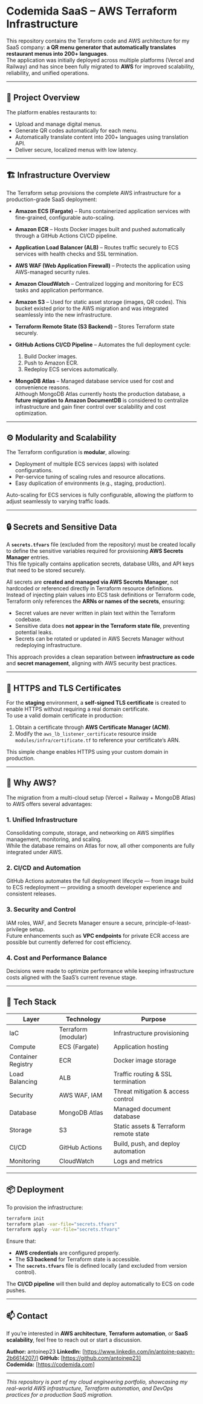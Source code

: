 # Codemida SaaS – AWS Terraform Infrastructure

This repository contains the Terraform code and AWS architecture for my SaaS company: **a QR menu generator that automatically translates restaurant menus into 200+ languages**.  
The application was initially deployed across multiple platforms (Vercel and Railway) and has since been fully migrated to **AWS** for improved scalability, reliability, and unified operations.

---

## 🚀 Project Overview

The platform enables restaurants to:

- Upload and manage digital menus.
- Generate QR codes automatically for each menu.
- Automatically translate content into 200+ languages using translation API.
- Deliver secure, localized menus with low latency.

---

## 🏗️ Infrastructure Overview

The Terraform setup provisions the complete AWS infrastructure for a production-grade SaaS deployment:

- **Amazon ECS (Fargate)** – Runs containerized application services with fine-grained, configurable auto-scaling.
- **Amazon ECR** – Hosts Docker images built and pushed automatically through a GitHub Actions CI/CD pipeline.
- **Application Load Balancer (ALB)** – Routes traffic securely to ECS services with health checks and SSL termination.
- **AWS WAF (Web Application Firewall)** – Protects the application using AWS-managed security rules.
- **Amazon CloudWatch** – Centralized logging and monitoring for ECS tasks and application performance.
- **Amazon S3** – Used for static asset storage (images, QR codes). This bucket existed prior to the AWS migration and was integrated seamlessly into the new infrastructure.
- **Terraform Remote State (S3 Backend)** – Stores Terraform state securely.
- **GitHub Actions CI/CD Pipeline** – Automates the full deployment cycle:

  1. Build Docker images.
  2. Push to Amazon ECR.
  3. Redeploy ECS services automatically.

- **MongoDB Atlas** – Managed database service used for cost and convenience reasons.  
  Although MongoDB Atlas currently hosts the production database, a **future migration to Amazon DocumentDB** is considered to centralize infrastructure and gain finer control over scalability and cost optimization.

---

## ⚙️ Modularity and Scalability

The Terraform configuration is **modular**, allowing:

- Deployment of multiple ECS services (apps) with isolated configurations.
- Per-service tuning of scaling rules and resource allocations.
- Easy duplication of environments (e.g., staging, production).

Auto-scaling for ECS services is fully configurable, allowing the platform to adjust seamlessly to varying traffic loads.

---

## 🔒 Secrets and Sensitive Data

A **`secrets.tfvars`** file (excluded from the repository) must be created locally to define the sensitive variables required for provisioning **AWS Secrets Manager** entries.  
This file typically contains application secrets, database URIs, and API keys that need to be stored securely.

All secrets are **created and managed via AWS Secrets Manager**, not hardcoded or referenced directly in Terraform resource definitions.  
Instead of injecting plain values into ECS task definitions or Terraform code, Terraform only references the **ARNs or names of the secrets**, ensuring:

- Secret values are never written in plain text within the Terraform codebase.
- Sensitive data does **not appear in the Terraform state file**, preventing potential leaks.
- Secrets can be rotated or updated in AWS Secrets Manager without redeploying infrastructure.

This approach provides a clean separation between **infrastructure as code** and **secret management**, aligning with AWS security best practices.

---

## 🔐 HTTPS and TLS Certificates

For the **staging** environment, a **self-signed TLS certificate** is created to enable HTTPS without requiring a real domain certificate.  
To use a valid domain certificate in production:

1. Obtain a certificate through **AWS Certificate Manager (ACM)**.
2. Modify the `aws_lb_listener_certificate` resource inside `modules/infra/certificate.tf` to reference your certificate’s ARN.

This simple change enables HTTPS using your custom domain in production.

---

## 🧭 Why AWS?

The migration from a multi-cloud setup (Vercel + Railway + MongoDB Atlas) to AWS offers several advantages:

### 1. **Unified Infrastructure**

Consolidating compute, storage, and networking on AWS simplifies management, monitoring, and scaling.  
While the database remains on Atlas for now, all other components are fully integrated under AWS.

### 2. **CI/CD and Automation**

GitHub Actions automates the full deployment lifecycle — from image build to ECS redeployment — providing a smooth developer experience and consistent releases.

### 3. **Security and Control**

IAM roles, WAF, and Secrets Manager ensure a secure, principle-of-least-privilege setup.  
Future enhancements such as **VPC endpoints** for private ECR access are possible but currently deferred for cost efficiency.

### 4. **Cost and Performance Balance**

Decisions were made to optimize performance while keeping infrastructure costs aligned with the SaaS’s current revenue stage.

---

## 🧩 Tech Stack

| Layer              | Technology          | Purpose                                |
| ------------------ | ------------------- | -------------------------------------- |
| IaC                | Terraform (modular) | Infrastructure provisioning            |
| Compute            | ECS (Fargate)       | Application hosting                    |
| Container Registry | ECR                 | Docker image storage                   |
| Load Balancing     | ALB                 | Traffic routing & SSL termination      |
| Security           | AWS WAF, IAM        | Threat mitigation & access control     |
| Database           | MongoDB Atlas       | Managed document database              |
| Storage            | S3                  | Static assets & Terraform remote state |
| CI/CD              | GitHub Actions      | Build, push, and deploy automation     |
| Monitoring         | CloudWatch          | Logs and metrics                       |

---

## 📦 Deployment

To provision the infrastructure:

```bash
terraform init
terraform plan -var-file="secrets.tfvars"
terraform apply -var-file="secrets.tfvars"
```

Ensure that:

- **AWS credentials** are configured properly.
- The **S3 backend** for Terraform state is accessible.
- The **`secrets.tfvars`** file is defined locally (and excluded from version control).

The **CI/CD pipeline** will then build and deploy automatically to ECS on code pushes.

---

## 📫 Contact

If you’re interested in **AWS architecture**, **Terraform automation**, or **SaaS scalability**, feel free to reach out or start a discussion.

**Author:** antoinep23
**LinkedIn:** [https://www.linkedin.com/in/antoine-papyn-2b6614207/]
**GitHub:** [https://github.com/antoinep23]  
**Codemida:** [https://codemida.com]

---

_This repository is part of my cloud engineering portfolio, showcasing my real-world AWS infrastructure, Terraform automation, and DevOps practices for a production SaaS migration._
